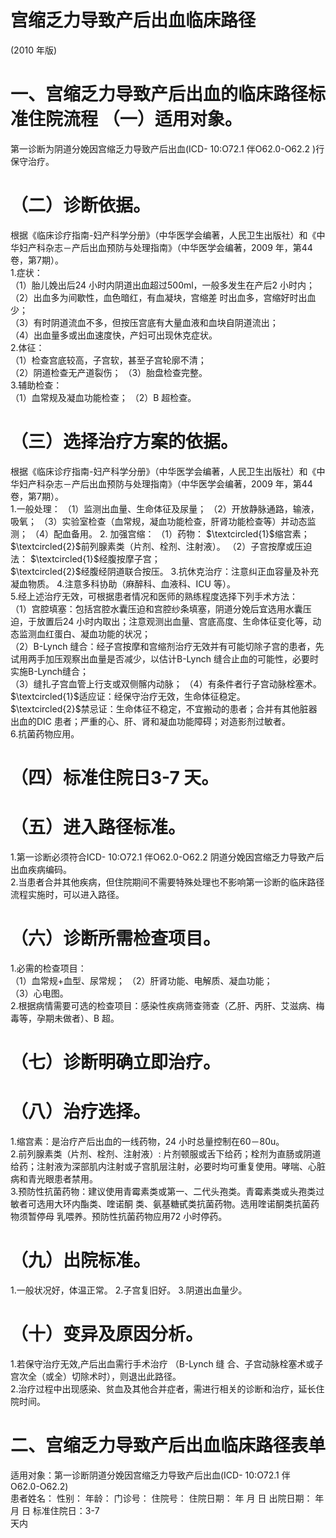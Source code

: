 # 宫缩乏力导致产后出血临床路径  
(2010 年版)  
# 一、宫缩乏力导致产后出血的临床路径标准住院流程 （一）适用对象。  
第一诊断为阴道分娩因宫缩乏力导致产后出血(ICD- 10:O72.1 伴O62.0-O62.2 )行保守治疗。  
# （二）诊断依据。  
根据《临床诊疗指南-妇产科学分册》（中华医学会编著，人民卫生出版社）和《中华妇产科杂志－产后出血预防与处理指南》（中华医学会编著，2009 年，第44 卷，第7期）。  
1.症状：  
（1）胎儿娩出后24 小时内阴道出血超过500ml，一般多发生在产后2 小时内；  
（2）出血多为间歇性，血色暗红，有血凝块，宫缩差 时出血多，宫缩好时出血少；  
（3）有时阴道流血不多，但按压宫底有大量血液和血块自阴道流出；  
（4）出血量多或出血速度快，产妇可出现休克症状。  
2.体征：  
（1）检查宫底较高，子宫软，甚至子宫轮廓不清；  
（2）阴道检查无产道裂伤； （3）胎盘检查完整。  
3.辅助检查：  
（1）血常规及凝血功能检查； （2）B 超检查。  
# （三）选择治疗方案的依据。  
根据《临床诊疗指南-妇产科学分册》（中华医学会编著，人民卫生出版社）和《中华妇产科杂志－产后出血预防与处理指南》（中华医学会编著，2009 年，第44 卷，第7期）。  
1.一般处理： （1）监测出血量、生命体征及尿量； （2）开放静脉通路，输液，吸氧；  （3）实验室检查（血常规，凝血功能检查，肝肾功能检查等）并动态监测； （4）配血备用。 2. 加强宫缩： （1）药物： $\textcircled{1}$缩宫素； $\textcircled{2}$前列腺素类（片剂、栓剂、注射液）。 （2）子宫按摩或压迫法： $\textcircled{1}$经腹按摩子宫；  
$\textcircled{2}$经腹经阴道联合按压。 3.抗休克治疗：注意纠正血容量及补充凝血物质。  4.注意多科协助（麻醉科、血液科、ICU 等）。  
5.经上述治疗无效，可根据患者情况和医师的熟练程度选择下列手术方法：  
（1）宫腔填塞：包括宫腔水囊压迫和宫腔纱条填塞，阴道分娩后宜选用水囊压迫，于放置后24 小时内取出；注意观测出血量、宫底高度、生命体征变化等，动态监测血红蛋白、凝血功能的状况；  
（2）B-Lynch 缝合：经子宫按摩和宫缩剂治疗无效并有可能切除子宫的患者，先试用两手加压观察出血量是否减少，以估计B-Lynch 缝合止血的可能性，必要时实施B-Lynch缝合；  
（3）缝扎子宫血管上行支或双侧髂内动脉； （4）有条件者行子宫动脉栓塞术。 $\textcircled{1}$适应证：经保守治疗无效，生命体征稳定。  
$\textcircled{2}$禁忌证：生命体征不稳定，不宜搬动的患者；合并有其他脏器出血的DIC 患者；严重的心、肝、肾和凝血功能障碍；对造影剂过敏者。  
6.抗菌药物应用。  
# （四）标准住院日3-7 天。  
# （五）进入路径标准。  
1.第一诊断必须符合ICD- 10:O72.1 伴O62.0-O62.2 阴道分娩因宫缩乏力导致产后出血疾病编码。  
2.当患者合并其他疾病，但住院期间不需要特殊处理也不影响第一诊断的临床路径流程实施时，可以进入路径。  
# （六）诊断所需检查项目。  
1.必需的检查项目：  
（1）血常规+血型、尿常规；  （2）肝肾功能、电解质、凝血功能；  
（3）心电图。  
2.根据病情需要可选的检查项目：感染性疾病筛查筛查（乙肝、丙肝、艾滋病、梅毒等，孕期未做者）、B 超。  
# （七）诊断明确立即治疗。  
# （八）治疗选择。  
1.缩宫素：是治疗产后出血的一线药物，24 小时总量控制在60－80u。  
2.前列腺素类（片剂、栓剂、注射液）: 片剂顿服或舌下给药；栓剂为直肠或阴道给药；注射液为深部肌内注射或子宫肌层注射，必要时均可重复使用。哮喘、心脏病和青光眼患者禁用。  
3.预防性抗菌药物：建议使用青霉素类或第一、二代头孢类。青霉素类或头孢类过敏者可选用大环内酯类、喹诺酮 类、氨基糖甙类抗菌药物。选用喹诺酮类抗菌药物须暂停母 乳喂养。预防性抗菌药物应用72 小时停药。  
# （九）出院标准。  
1.一般状况好，体温正常。 2.子宫复旧好。      3.阴道出血量少。  
# （十）变异及原因分析。  
1.若保守治疗无效,产后出血需行手术治疗 （B-Lynch 缝 合、子宫动脉栓塞术或子宫次全（或全）切除术时），则退出此路径。  
2.治疗过程中出现感染、贫血及其他合并症者，需进行相关的诊断和治疗，延长住院时间。  
# 二、宫缩乏力导致产后出血临床路径表单  
适用对象：第一诊断阴道分娩因宫缩乏力导致产后出血(ICD- 10:O72.1 伴  
O62.0-O62.2)  
患者姓名：      性别：      年龄：     门诊号：           住院号：          住院日期：     年  月  日 出院日期：     年  月  日  标准住院日：3-7  
天内 
